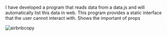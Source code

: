I have developed a program that reads data from a data.js and will automatically list this data in web. This program provides a static interface that the user cannot interact with. Shows the important of props


![airbnbcopy](https://user-images.githubusercontent.com/96335654/203117296-0e63e933-ce7b-4ea0-af25-85d59f68e98e.png)

